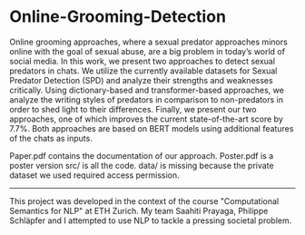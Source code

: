 # Online-Grooming-Detection

Online grooming approaches, where a sexual
predator approaches minors online with the
goal of sexual abuse, are a big problem in
today’s world of social media. In this work,
we present two approaches to detect sexual
predators in chats. We utilize the currently
available datasets for Sexual Predator Detection (SPD) and analyze their strengths and
weaknesses critically. Using dictionary-based
and transformer-based approaches, we analyze
the writing styles of predators in comparison
to non-predators in order to shed light to
their differences. Finally, we present our
two approaches, one of which improves the
current state-of-the-art score by 7.7%. Both
approaches are based on BERT models using
additional features of the chats as inputs.

Paper.pdf contains the documentation of our approach.
Poster.pdf is a poster version
src/ is all the code. data/ is missing because the private dataset we used required access permission.

---

This project was developed in the context of the course "Computational Semantics for NLP" at ETH Zurich.
My team Saahiti Prayaga, Philippe Schläpfer and I attempted to use NLP to tackle a pressing societal problem.
